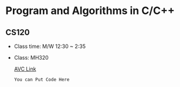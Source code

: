 # Program and Algorithms in C/C++
## CS120

- Class time: M/W 12:30 ~ 2:35
- Class: MH320

  [AVC Link](https://www.avc.edu/)
 

  ```
  You can Put Code Here
  ```
